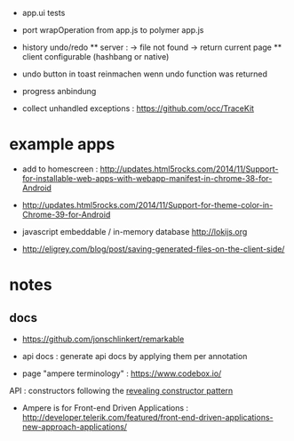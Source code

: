 * app.ui tests

* port wrapOperation from app.js to polymer app.js

* history undo/redo
** server : -> file not found -> return current page
** client configurable (hashbang or native)

* undo button in toast reinmachen wenn undo function was returned

* progress anbindung

* collect unhandled exceptions : https://github.com/occ/TraceKit

# example apps

* add to homescreen : http://updates.html5rocks.com/2014/11/Support-for-installable-web-apps-with-webapp-manifest-in-chrome-38-for-Android
* http://updates.html5rocks.com/2014/11/Support-for-theme-color-in-Chrome-39-for-Android

* javascript embeddable / in-memory database
http://lokijs.org

* http://eligrey.com/blog/post/saving-generated-files-on-the-client-side/

# notes

## docs

* https://github.com/jonschlinkert/remarkable

* api docs : generate api docs by applying them per annotation

* page "ampere terminology" : https://www.codebox.io/

API : constructors following the [revealing constructor pattern](http://domenic.me/2014/02/13/the-revealing-constructor-pattern/)

* Ampere is for Front-end Driven Applications : http://developer.telerik.com/featured/front-end-driven-applications-new-approach-applications/
